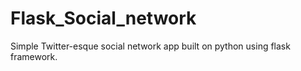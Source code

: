 # Flask_Social_network

Simple Twitter-esque social network app built on python using flask framework.

